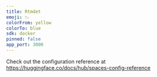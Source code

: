 ```yaml
---
title: Rtmdet
emoji: 📉
colorFrom: yellow
colorTo: blue
sdk: docker
pinned: false
app_port: 3000
---
```


Check out the configuration reference at https://huggingface.co/docs/hub/spaces-config-reference
